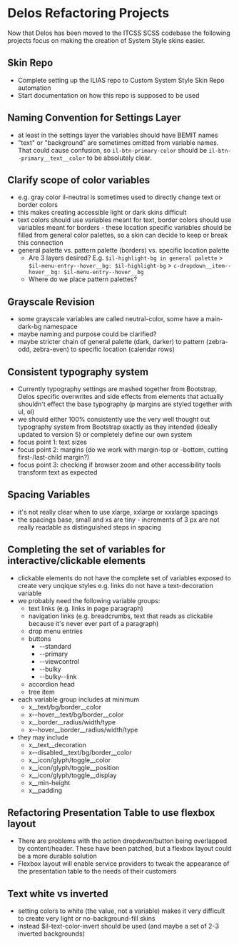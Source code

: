# Delos Refactoring Projects

Now that Delos has been moved to the ITCSS SCSS codebase the following projects focus on making the creation of System Style skins easier.

## Skin Repo

* Complete setting up the ILIAS repo to Custom System Style Skin Repo automation
* Start documentation on how this repo is supposed to be used

## Naming Convention for Settings Layer

* at least in the settings layer the variables should have BEMIT names
* "text" or "background" are sometimes omitted from variable names. That could cause confusion, so `il-btn-primary-color` should be `il-btn--primary__text__color` to be absolutely clear.

## Clarify scope of color variables

* e.g. gray color il-neutral is sometimes used to directly change text or border colors
* this makes creating accessible light or dark skins difficult
* text colors should use variables meant for text, border colors should use variables meant for borders - these location specific variables should be filled from general color palettes, so a skin can decide to keep or break this connection 
* general palette vs. pattern palette (borders) vs. specific location palette
    * Are 3 layers desired? E.g. `$il-highlight-bg in general palette` > `$il-menu-entry--hover__bg: $il-highlight-bg` > `c-dropdown__item--hover__bg: $il-menu-entry--hover__bg`
    * Where do we place pattern palettes?

## Grayscale Revision

* some grayscale variables are called neutral-color, some have a main-dark-bg namespace
* maybe naming and purpose could be clarified?
* maybe stricter chain of general palette (dark, darker) to pattern (zebra-odd, zebra-even) to specific location (calendar rows)

## Consistent typography system

* Currently typography settings are mashed together from Bootstrap, Delos specific overwrites and side effects from elements that actually shouldn't effect the base typography (p margins are styled together with ul, ol)
* we should either 100% consistently use the very well thought out typography system from Bootstrap exactly as they intended (ideally updated to version 5) or completely define our own system
* focus point 1: text sizes
* focus point 2: margins (do we work with margin-top or -bottom, cutting first-/last-child margin?)
* focus point 3: checking if browser zoom and other accessibility tools transform text as expected

## Spacing Variables

* it's not really clear when to use xlarge, xxlarge or xxxlarge spacings
* the spacings base, small and xs are tiny - increments of 3 px are not really readable as distinguished steps in spacing

## Completing the set of variables for interactive/clickable elements

* clickable elements do not have the complete set of variables exposed to create very unqique styles e.g. links do not have a text-decoration variable
* we probably need the following variable groups:
  * text links (e.g. links in page paragraph)
  * navigation links (e.g. breadcrumbs, text that reads as clickable because it's never ever part of a paragraph)
  * drop menu entries
  * buttons
    * --standard
    * --primary
    * --viewcontrol
    * --bulky
    * --bulky--link
  * accordion head
  * tree item
* each variable group includes at minimum
  * x__text/bg/border__color
  * x--hover__text/bg/border__color
  * x__border__radius/width/type
  * x--hover__border__radius/width/type
* they may include
  * x__text__decoration
  * x--disabled__text/bg/border__color
  * x__icon/glyph/toggle__color
  * x__icon/glyph/toggle__position
  * x__icon/glyph/toggle__display
  * x__min-height
  * x__padding

## Refactoring Presentation Table to use flexbox layout

* There are problems with the action dropdwon/button being overlapped by content/header. These have been patched, but a flexbox layout could be a more durable solution
* Flexbox layout will enable service providers to tweak the appearance of the presentation table to the needs of their customers

## Text white vs inverted

* setting colors to white (the value, not a variable) makes it very difficult to create very light or no-background-fill skins
* instead $il-text-color-invert should be used (and maybe a set of 2-3 inverted backgrounds)
